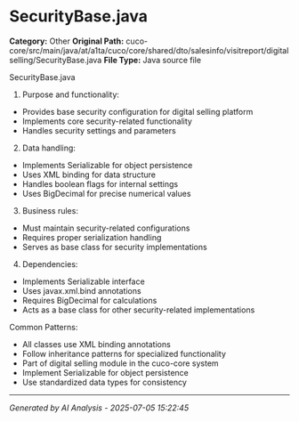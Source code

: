 # SecurityBase.java

**Category:** Other
**Original Path:** cuco-core/src/main/java/at/a1ta/cuco/core/shared/dto/salesinfo/visitreport/digitalselling/SecurityBase.java
**File Type:** Java source file

SecurityBase.java
1. Purpose and functionality:
- Provides base security configuration for digital selling platform
- Implements core security-related functionality
- Handles security settings and parameters

2. Data handling:
- Implements Serializable for object persistence
- Uses XML binding for data structure
- Handles boolean flags for internal settings
- Uses BigDecimal for precise numerical values

3. Business rules:
- Must maintain security-related configurations
- Requires proper serialization handling
- Serves as base class for security implementations

4. Dependencies:
- Implements Serializable interface
- Uses javax.xml.bind annotations
- Requires BigDecimal for calculations
- Acts as a base class for other security-related implementations

Common Patterns:
- All classes use XML binding annotations
- Follow inheritance patterns for specialized functionality
- Part of digital selling module in the cuco-core system
- Implement Serializable for object persistence
- Use standardized data types for consistency

---
*Generated by AI Analysis - 2025-07-05 15:22:45*
